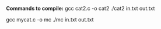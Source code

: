 **Commands to compile:**
gcc cat2.c -o cat2
./cat2 in.txt out.txt

gcc mycat.c -o mc
./mc in.txt out.txt



